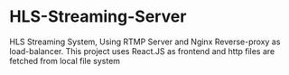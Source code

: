 # HLS-Streaming-Server
HLS Streaming System, Using RTMP Server and Nginx Reverse-proxy as load-balancer. This project uses React.JS as frontend and http files are fetched from local file system
